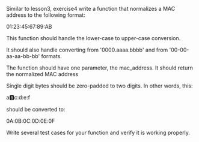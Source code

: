 Similar to lesson3, exercise4 write a function that normalizes a MAC address to the following format:

   01:23:45:67:89:AB

   This function should handle the lower-case to upper-case conversion.

   It should also handle converting from '0000.aaaa.bbbb' and from '00-00-aa-aa-bb-bb' formats.

   The function should have one parameter, the mac_address. It should return the normalized MAC address

   Single digit bytes should be zero-padded to two digits. In other words, this:

   a:b:c:d:e:f

   should be converted to:

   0A:0B:0C:0D:0E:0F

   Write several test cases for your function and verify it is working properly.
